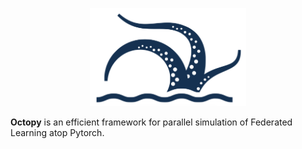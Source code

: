 <p align="center">
<img src="./doc/figures/LOGO.png" alt="alt text" width="250">
</p>


**Octopy** is an efficient framework for parallel simulation of Federated Learning atop Pytorch.

